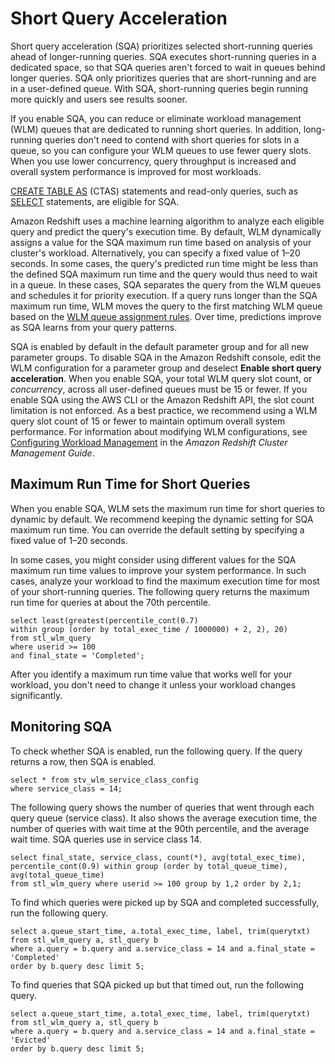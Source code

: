 # Short Query Acceleration<a name="wlm-short-query-acceleration"></a>

Short query acceleration \(SQA\) prioritizes selected short\-running queries ahead of longer\-running queries\. SQA executes short\-running queries in a dedicated space, so that SQA queries aren't forced to wait in queues behind longer queries\. SQA only prioritizes queries that are short\-running and are in a user\-defined queue\. With SQA, short\-running queries begin running more quickly and users see results sooner\. 

If you enable SQA, you can reduce or eliminate workload management \(WLM\) queues that are dedicated to running short queries\. In addition, long\-running queries don't need to contend with short queries for slots in a queue, so you can configure your WLM queues to use fewer query slots\. When you use lower concurrency, query throughput is increased and overall system performance is improved for most workloads\. 

 [CREATE TABLE AS](r_CREATE_TABLE_AS.md) \(CTAS\) statements and read\-only queries, such as [SELECT](r_SELECT_synopsis.md) statements, are eligible for SQA\.

Amazon Redshift uses a machine learning algorithm to analyze each eligible query and predict the query's execution time\. By default, WLM dynamically assigns a value for the SQA maximum run time based on analysis of your cluster's workload\. Alternatively, you can specify a fixed value of 1–20 seconds\. In some cases, the query's predicted run time might be less than the defined SQA maximum run time and the query would thus need to wait in a queue\. In these cases, SQA separates the query from the WLM queues and schedules it for priority execution\. If a query runs longer than the SQA maximum run time, WLM moves the query to the first matching WLM queue based on the [WLM queue assignment rules](cm-c-wlm-queue-assignment-rules.md)\. Over time, predictions improve as SQA learns from your query patterns\. 

SQA is enabled by default in the default parameter group and for all new parameter groups\. To disable SQA in the Amazon Redshift console, edit the WLM configuration for a parameter group and deselect **Enable short query acceleration**\.  When you enable SQA, your total WLM query slot count, or *concurrency*, across all user\-defined queues must be 15 or fewer\. If you enable SQA using the AWS CLI or the Amazon Redshift API, the slot count limitation is not enforced\. As a best practice, we recommend using a WLM query slot count of 15 or fewer to maintain optimum overall system performance\. For information about modifying WLM configurations, see [Configuring Workload Management](https://docs.aws.amazon.com/redshift/latest/mgmt/workload-mgmt-config.html) in the *Amazon Redshift Cluster Management Guide*\.

## Maximum Run Time for Short Queries<a name="wlm-sqa-max-run-time"></a>

When you enable SQA, WLM sets the maximum run time for short queries to dynamic by default\. We recommend keeping the dynamic setting for SQA maximum run time\. You can override the default setting by specifying a fixed value of 1–20 seconds\.

In some cases, you might consider using different values for the SQA maximum run time values to improve your system performance\. In such cases, analyze your workload to find the maximum execution time for most of your short\-running queries\. The following query returns the maximum run time for queries at about the 70th percentile\. 

```
select least(greatest(percentile_cont(0.7) 
within group (order by total_exec_time / 1000000) + 2, 2), 20) 
from stl_wlm_query 
where userid >= 100
and final_state = 'Completed';
```

After you identify a maximum run time value that works well for your workload, you don't need to change it unless your workload changes significantly\.

## Monitoring SQA<a name="wlm-monitoring-sqa"></a>

To check whether SQA is enabled, run the following query\. If the query returns a row, then SQA is enabled\.

```
select * from stv_wlm_service_class_config 
where service_class = 14;
```

The following query shows the number of queries that went through each query queue \(service class\)\. It also shows the average execution time, the number of queries with wait time at the 90th percentile, and the average wait time\. SQA queries use in service class 14\.

```
select final_state, service_class, count(*), avg(total_exec_time), 
percentile_cont(0.9) within group (order by total_queue_time), avg(total_queue_time) 
from stl_wlm_query where userid >= 100 group by 1,2 order by 2,1;
```

To find which queries were picked up by SQA and completed successfully, run the following query\.

```
select a.queue_start_time, a.total_exec_time, label, trim(querytxt) 
from stl_wlm_query a, stl_query b 
where a.query = b.query and a.service_class = 14 and a.final_state = 'Completed' 
order by b.query desc limit 5;
```

To find queries that SQA picked up but that timed out, run the following query\.

```
select a.queue_start_time, a.total_exec_time, label, trim(querytxt) 
from stl_wlm_query a, stl_query b 
where a.query = b.query and a.service_class = 14 and a.final_state = 'Evicted' 
order by b.query desc limit 5;
```